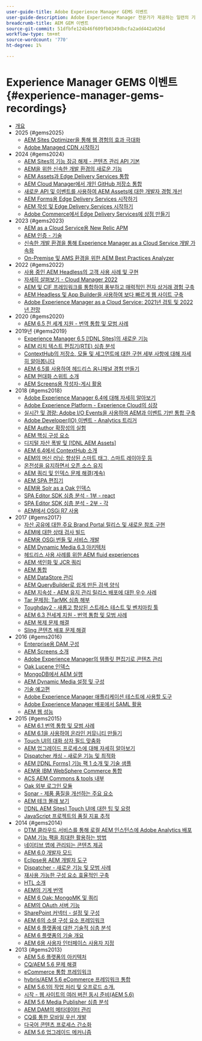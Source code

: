```yaml
---
user-guide-title: Adobe Experience Manager GEMS 이벤트
user-guide-description: Adobe Experience Manager 전문가가 제공하는 일련의 기술적인 분석인 AEM Gems에 대해 알아봅니다.
breadcrumb-title: AEM GEM 이벤트
source-git-commit: 51dfbfe124b46f609fb0349dbcfa2add442a026d
workflow-type: tm+mt
source-wordcount: '770'
ht-degree: 1%

---
```



# Experience Manager GEMS 이벤트 {#experience-manager-gems-recordings}

+ [개요](overview.md)
+ 2025 {#gems2025}
   + [AEM Sites Optimizer을 통해 웹 경험의 효과 극대화](gems2025/maximize-impact-with-sites-optimizer.md)
   + [Adobe Managed CDN 시작하기](gems2025/getting-started-adobe-managed-cdn.md)
+ 2024 {#gems2024}
   + [AEM Sites의 기능 잠금 해제 - 콘텐츠 관리 API 기본](gems2024/content-management-apis.md)
   + [AEM을 위한 신속한 개발 환경의 새로운 기능](gems2024/rapid-development-environment-news.md)
   + [AEM Assets과 Edge Delivery Services 통합](gems2024/edge-delivery-for-aem-assets.md)
   + [AEM Cloud Manager에서 개인 GitHub 저장소 통합](gems2024/private-github-for-aem-cloud-manager.md)
   + [새로운 API 및 이벤트를 사용하여 AEM Assets에 대한 개발자 경험 개선](gems2024/improving-dev-experience-for-aem-assets-with-new-apis-and-events.md)
   + [AEM Forms용 Edge Delivery Services 시작하기](gems2024/edge-delivery-for-aem-forms.md)
   + [AEM 작성 및 Edge Delivery Services 시작하기](/help/experience-manager-gems/gems2024/aem-authoring-and-edge-delivery.md)
   + [Adobe Commerce에서 Edge Delivery Services에 상점 만들기](/help/experience-manager-gems/gems2024/storefronts-on-edge-delivery-with-adobe-commerce.md)
+ 2023 {#gems2023}
   + [AEM as a Cloud Service용 New Relic APM](gems2023/newrelic-apm-for-aem-cloud-service.md)
   + [AEM 인증 - 기술](gems2023/aem-certification-technical.md)
   + [신속한 개발 환경을 통해 Experience Manager as a Cloud Service 개발 가속화](/help/experience-manager-gems/gems2023/rapid-development-environments.md)
   + [On-Premise 및 AMS 환경을 위한 AEM Best Practices Analyzer](gems2023/aem-best-practices-analyzer.md)
+ 2022 {#gems2022}
   + [사용 중인 AEM Headless의 고객 사용 사례 및 구현](gems2022/customer-use-case-and-implementation-of-aem-headless-in-use.md)
   + [자세히 살펴보기 - Cloud Manager 2022](gems2022/looking-under-the-hood-cloud-manager-2022.md)
   + [AEM 및 CIF 프레임워크를 통합하여 풍부하고 매력적인 전자 상거래 경험 구축](gems2022/aem-and-cif-framework-integration.md)
   + [AEM Headless 및 App Builder을 사용하여 보다 빠르게 웹 사이트 구축](gems2022/build-sites-faster-with-headless-and-appbuilder.md)
   + [Adobe Experience Manager as a Cloud Service: 2021년 검토 및 2022년 전망](gems2022/aemcloudservice-2021-review-and-outlook.md)
+ 2020 {#gems2020}
   + [AEM 6.5 전 세계 지원 - 번역 통합 및 모범 사례](gems2020/aem65-readyfortheworld-translationintegration-bestpractices.md)
+ 2019년 {#gems2019}
   + [Experience Manager 6.5 [!DNL Sites]의 새로운 기능](gems2019/adobe-experience-manager-6-5-sites-whats-new.md)
   + [AEM 리치 텍스트 편집기(RTE) 심층 분석](gems2019/aem-rich-text-editor-rte-deep-dive1.md)
   + [ContextHub의 저장소, 모듈 및 세그먼트에 대한 구현 세부 사항에 대해 자세히 알아봅니다](gems2019/contexthub-deep-dive.md)
   + [AEM 6.5를 사용하여 헤드리스 옴니채널 경험 만들기](gems2019/creating-headless-omnichannel-experiences-with-aem-65.md)
   + [AEM 현대화 스위트 소개](gems2019/introducing-the-aem-modernization-suite.md)
   + [AEM Screens용 작성자-게시 활용](gems2019/leveraging-author-publish-for-aem-screens.md)
+ 2018 {#gems2018}
   + [Adobe Experience Manager 6.4에 대해 자세히 알아보기](gems2018/aem-6-4-technical-sneak-peek.md)
   + [Adobe Experience Platform - Experience Cloud의 심장](gems2018/aem-acp.md)
   + [실시간 및 경량: Adobe I/O Events을 사용하여 AEM과 이벤트 기반 통합 구축](gems2018/aem-adobe-io.md)
   + [Adobe Developer(IO) 이벤트 - Analytics 트리거](gems2018/aem-analytics-triggers.md)
   + [AEM Author 확장성의 실험](gems2018/aem-author-scalability1.md)
   + [AEM 핵심 구성 요소](gems2018/aem-core-components.md)
   + [디지털 자산 폭발 및  [!DNL AEM Assets]](gems2018/aem-digital-asset-explosion.md)
   + [AEM 6.4에서 ContextHub 소개](gems2018/aem-intro-to-contexthub.md)
   + [AEM의 머신 러닝: 향상된 스마트 태그, 스마트 레이아웃 등](gems2018/aem-machine-learning.md)
   + [온전성을 유지하면서 오픈 소스 유지](gems2018/aem-maintaining-open-source.md)
   + [AEM 쿼리 및 인덱스 문제 해결(계속)](gems2018/aem-query-and-index-troubleshooting2.md)
   + [AEM SPA 편집기](gems2018/aem-spa-editor.md)
   + [AEM용 Solr as a Oak 인덱스](gems2018/solr-as-an-oak-index-for-aem.md)
   + [SPA Editor SDK 심층 분석 - 1부 - react](gems2018/spa-editor-sdk-deep-dive-react.md)
   + [SPA Editor SDK 심층 분석 - 2부 - 각](gems2018/spa-editor-sdk-deep-dive-angular.md)
   + [AEM에서 OSGi R7 사용](gems2018/using-osgi-r7-in-aem.md)
+ 2017 {#gems2017}
   + [자산 공유에 대한 주요 Brand Portal 릴리스 및 새로운 참조 구현](gems2017/aem-brand-portal.md)
   + [AEM에 대한 상태 검사 빌드](gems2017/aem-building-health-checks-for-aem.md)
   + [AEM용 OSGi 번들 및 서비스 개발](gems2017/aem-developing-osgi-bundles-services-for-aem.md)
   + [AEM Dynamic Media 6.3 아키텍처](gems2017/aem-dynamic-media-architecture.md)
   + [헤드리스 사용 사례를 위한 AEM fluid experiences](gems2017/aem-headless-usecases.md)
   + [AEM 색인화 및 JCR 쿼리](gems2017/aem-indexing-jcr-query.md)
   + [AEM 통합](gems2017/aem-integrations.md)
   + [AEM DataStore 관리](gems2017/aem-managing-aem-datastore.md)
   + [AEM QueryBuilder로 쉽게 만든 검색 양식](gems2017/aem-search-forms-using-querybuilder.md)
   + [AEM 지속성 - AEM 유지 관리 릴리스 배포에 대한 우수 사례](gems2017/aem-sustenance-best-practices-deploying-maintenance-releases.md)
   + [Tar 문제점: TarMK 심층 해부](gems2017/aem-tarmk-deepdive.md)
   + [Toughday2 - 새롭고 향상된 스트레스 테스트 및 벤치마킹 툴](gems2017/aem-toughday2-stress-testing-benchmarking-tool.md)
   + [AEM 6.3 전세계 지원 - 번역 통합 및 모범 사례](gems2017/aem-translation-best-practices.md)
   + [AEM 복제 문제 해결](gems2017/aem-troubleshooting-aem-replication.md)
   + [Sling 콘텐츠 배포 문제 해결](gems2017/aem-troubleshooting-sling.md)
+ 2016 {#gems2016}
   + [Enterprise용 DAM 구성](gems2016/aem-configuring-dam-for-enterprise.md)
   + [AEM Screens 소개](gems2016/aem-introduction-to-aem-screens.md)
   + [Adobe Experience Manager의 템플릿 편집기로 콘텐츠 관리](gems2016/aem-managing-content-with-template-editor.md)
   + [Oak Lucene 인덱스](gems2016/aem-oak-lucene-indexes.md)
   + [MongoDB에서 AEM 실행](gems2016/aem-running-aem-on-mongodb.md)
   + [AEM Dynamic Media 설정 및 구성](gems2016/aem-setup-and-configure-aem-dynamic-media.md)
   + [기술 예고편](gems2016/aem-technical-sneak-peek.md)
   + [Adobe Experience Manager 애플리케이션 테스트에 사용할 도구](gems2016/aem-testing-tools-for-aem-apps.md)
   + [Adobe Experience Manager 배포에서 SAML 활용](gems2016/aem-utilizing-saml-in-aem-deployments.md)
   + [AEM 웹 성능](gems2016/aem-web-performance.md)
+ 2015 {#gems2015}
   + [AEM 6.1 번역 통합 및 모범 사례](gems2015/aem-6-1-translation-integration-and-best-practices.md)
   + [AEM 6.1을 사용하여 온라인 커뮤니티 만들기](gems2015/aem-creating-online-communities-with-aem-6-1.md)
   + [Touch UI의 대화 상자 필드 맞춤화](gems2015/aem-customizing-dialog-fields-in-touch-ui.md)
   + [AEM 업그레이드 프로세스에 대해 자세히 알아보기](gems2015/aem-deep-dive-into-aem-upgrade-process.md)
   + [Dispatcher 캐싱 - 새로운 기능 및 최적화](gems2015/aem-dispatcher-caching-new-features-and-optimizations.md)
   + [AEM [!DNL Forms] 기능 팩 1 소개 및 기술 샘플](gems2015/aem-forms-feature-pack-1-introduction-and-technical-samples.md)
   + [AEM용 IBM WebSphere Commerce 통합](gems2015/aem-ibm-websphere-commerce-integration-for-aem.md)
   + [ACS AEM Commons &amp; tools 내부](gems2015/aem-inside-acs-aem-commons-and-tools.md)
   + [Oak 외부 로그인 모듈](gems2015/aem-oak-external-login-module-authenticating-with-ldap-and-beyond.md)
   + [Sonar - 제품 품질을 개선하는 주요 요소](gems2015/aem-sonar-a-key-element-to-improve-product-quality.md)
   + [AEM 테크 몰래 보기](gems2015/aem-tech-sneak-peek.md)
   + [ [!DNL AEM Sites] Touch UI에 대한 팁 및 요령](gems2015/aem-tips-and-tricks-for-aem-sites-touch-ui.md)
   + [JavaScript 프로젝트의 품질 지표 추적](gems2015/aem-track-quality-metrics-of-your-javascript-project.md)
+ 2014 {#gems2014}
   + [DTM 클라우드 서비스를 통해 로컬 AEM 인스턴스에 Adobe Analytics 배포](gems2014/aem-adobe-analytics-dynamic-tag-management.md)
   + [DAM 기능 팩을 최대한 활용하는 방법](gems2014/aem-dam-feature-pack.md)
   + [네이티브 앱에 관리되는 콘텐츠 제공](gems2014/aem-delivering-managed-content-to-your-native-apps.md)
   + [AEM 6.0 개발자 모드](gems2014/aem-developer-mode.md)
   + [Eclipse용 AEM 개발자 도구](gems2014/aem-developer-tools-for-eclipse.md)
   + [Dispatcher - 새로운 기능 및 모범 사례](gems2014/aem-dispatcher.md)
   + [재사용 가능한 구성 요소 효율적인 구축](gems2014/aem-efficiently-build-reusable-components.md)
   + [HTL 소개](gems2014/aem-introduction-to-htl.md)
   + [AEM의 기계 번역](gems2014/aem-machine-translation-in-aem.md)
   + [AEM 6 Oak: MongoMK 및 쿼리](gems2014/aem-oak-mongomk-and-queries.md)
   + [AEM의 OAuth 서버 기능](gems2014/aem-oauth-server-functionality-in-aem.md)
   + [SharePoint 커넥터 - 설정 및 구성](gems2014/aem-sharepoint-connector-setup-and-configuration.md)
   + [AEM 6의 소셜 구성 요소 프레임워크](gems2014/aem-social-component-framework-in-aem-6.md)
   + [AEM 6 플랫폼에 대한 기술적 심층 분석](gems2014/aem-technical-deep-dive-into-the-aem-6-platform.md)
   + [AEM 6 플랫폼의 기술 개요](gems2014/aem-technical-overview-of-the-aem-6-platform.md)
   + [AEM 6용 사용자 인터페이스 사용자 지정](gems2014/aem-user-interface-customization-for-aem6.md)
+ 2013 {#gems2013}
   + [AEM 5.6 플랫폼의 아키텍처](gems2013/aem-architecture-of-the-aem-5-6-platform.md)
   + [CQ/AEM 5.6 문제 해결](gems2013/aem-cq-aem-5-6-troubleshooting.md)
   + [eCommerce 통합 프레임워크](gems2013/aem-ecommerce-integration-framework.md)
   + [hybris/AEM 5.6 eCommerce 프레임워크 통합](gems2013/aem-hybris-ecommerce-framework-integration.md)
   + [AEM 5.6.1의 작업 처리 및 오프로드 소개.](gems2013/aem-job-handling-and-offloading.md)
   + [시작 - 웹 사이트의 여러 버전 동시 준비(AEM 5.6)](gems2013/aem-launches.md)
   + [AEM 5.6 Media Publisher 심층 분석](gems2013/aem-media-publisher-deep-dive.md)
   + [AEM DAM의 메타데이터 관리](gems2013/aem-metadata-management-in-aem-dam.md)
   + [CQ를 통한 모바일 우선 개발](gems2013/aem-mobile-first-development-with-cq-made-easy.md)
   + [다국어 콘텐츠 프로세스 간소화](gems2013/aem-streamlining-multilingual-content-process.md)
   + [AEM 5.6 업그레이드 메커니즘](gems2013/aem-upgrade-mechanisms.md)

<!--
+ [Archive] {#archive}
    + [AEM 6 Oak: MongoMK and Queries](archive/aem-oak-mongomk-and-queries.md)
    + [Search forms made easy with the AEM querybuilder](archive/aem-search-forms-using-querybuilder.md)
    + [Deep Dive on implementation details of stores, modules and segments in ContextHub](archive/contexthub-deep-dive.md)
    + [AEM Web Performance](archive/aem-web-performance.md)
    + [AEM Query and Index Troubleshooting](archive/aem-query-and-index-troubleshooting.md)
    + [User Interface Customization for AEM 6](archive/aem-user-interface-customization-for-aem6.md)
    + [Technical Sneak Peek](archive/aem-technical-sneak-peek.md)
    + [Customizing Dialog Fields in Touch UI](archive/aem-customizing-dialog-fields-in-touch-ui.md)
    + [Building Health Checks for AEM](archive/aem-building-health-checks-for-aem.md)
    + [Running AEM on MongoDB](archive/aem-running-aem-on-mongodb.md)
    + [AEM 5.6 Media Publisher Deep Dive ](archive/aem-media-publisher-deep-dive.md)
    + [AEM Fluid Experiences for headless usecases](archive/aem-headless-usecases.md)
    + [The Digital Asset Explosion & AEM Assets](archive/aem-digital-asset-explosion.md)
    + [Introduction of Job Handling and Offloading in AEM 5.6.1. ](archive/aem-job-handling-and-offloading.md)
    + [Technical Overview of the AEM 6 Platform](archive/aem-technical-overview-of-the-aem-6-platform.md)
    + [Launches: concurrent preparation of multiple versions of a website (AEM 5.6) ](archive/aem-launches.md)
    + [Efficiently Build Reusable Components](archive/aem-efficiently-build-reusable-components.md)
    + [AEM Integrations - a solid foundation goes a long way](archive/aem-integrations.md)
    + [Dispatcher - New features and best practices](archive/aem-dispatcher.md)
    + [Adobe Experience Manager 6.5 Sites - What's New](archive/adobe-experience-manager-6-5-sites-whats-new.md)
    + [Oak's External Login Module - Authenticating with LDAP and Beyond](archive/aem-oak-external-login-module-authenticating-with-ldap-and-beyond.md)
    + [Troubleshooting AEM Replication](archive/aem-troubleshooting-aem-replication.md)
    + [Metadata Management in AEM DAM](archive/aem-metadata-management-in-aem-dam.md)
    + [AEM 6.5 Ready for the World - Translation Integration & Best Practices](archive/aem65-readyfortheworld-translationintegration-bestpractices.md)
    + [hybris/AEM 5.6 eCommerce framework integration](archive/aem-hybris-ecommerce-framework-integration.md)
    + [How to deploy Adobe Analytics on a local AEM instance by using the Dynamic Tag Management cloud service](archive/aem-adobe-analytics-dynamic-tag-management.md)
    + [eCommerce Integration Framework ](archive/aem-ecommerce-integration-framework.md)
    + [Real-time and lightweight: build event-driven integrations with AEM using Adobe I/O Events](archive/aem-adobe-io.md)
    + [AEM Tech Sneak Peek](archive/aem-tech-sneak-peek.md)
    + [AEM Rich Text Editor (RTE) Deep Dive](archive/aem-rich-text-editor-rte-deep-dive1.md)
    + [Deep dive into AEM upgrade process](archive/aem-deep-dive-into-aem-upgrade-process.md)
    + [AEM SPA Editor](archive/aem-spa-editor.md)
    + [MSM and Translation: Best Practices ](archive/aem-msm-and-translation-best-practices.md)
    + [AEM Indexing and JCR Query](archive/aem-indexing-jcr-query.md)
    + [IBM WebSphere Commerce Integration for AEM](archive/aem-ibm-websphere-commerce-integration-for-aem.md)
    + [Setup and Configure AEM Dynamic Media](archive/aem-setup-and-configure-aem-dynamic-media.md)
    + [Leveraging author-publish for AEM Screens](archive/leveraging-author-publish-for-aem-screens.md)
    + [Experiments in AEM Author Scalability](archive/aem-author-scalability1.md)
    + [Introduction to AEM Screens](archive/aem-introduction-to-aem-screens.md)
    + [Creating Headless Omnichannel Experiences with AEM 6.5](archive/creating-headless-omnichannel-experiences-with-aem-65.md)
    + [Developing OSGi Bundles and Services for AEM](archive/aem-developing-osgi-bundles-services-for-aem.md)
    + [Technical Deep Dive into the AEM 6 Platform](archive/aem-technical-deep-dive-into-the-aem-6-platform.md)
    + [Adobe Experience Platform - The Heart of Experience Cloud](archive/aem-acp.md)
    + [Social Component Framework in AEM 6](archive/aem-social-component-framework-in-aem-6.md)
    + [Mobile-First Development with CQ Made Easy](archive/aem-mobile-first-development-with-cq-made-easy.md)
    + [AEM Core Components](archive/aem-core-components.md)
    + [AEM SPA Editor](archive/jcr-aem-spa-editor.md)
    + [Major Brand Portal Release and new reference implementation for Asset Share](archive/aem-brand-portal.md)
    + [Utilizing SAML in Adobe Experience Manager deployments](archive/aem-utilizing-saml-in-aem-deployments.md)
    + [AEM 6.0 Developer Mode](archive/aem-developer-mode.md)
    + [AEM [!DNL Forms] Feature Pack 1 introduction and technical samples](archive/aem-forms-feature-pack-1-introduction-and-technical-samples.md)
    + [CQ/AEM 5.6 Troubleshooting](archive/aem-cq-aem-5-6-troubleshooting.md)
    + [AEM Dynamic Media 6.3 Architecture](archive/aem-dynamic-media-architecture.md)
    + [Inside ACS AEM Commons & Tools](archive/aem-inside-acs-aem-commons-and-tools.md)
    + [Creating online Communities with AEM 6.1](archive/aem-creating-online-communities-with-aem-6-1.md)
    + [OAuth Server functionality in AEM - Embrace Federation and unleash your REST APIs!](archive/aem-oauth-server-functionality-in-aem.md)
    + [Into the tar pit: a TarMK deep dive](archive/aem-tarmk-deepdive.md)
    + [Oak Lucene Indexes](archive/aem-oak-lucene-indexes.md)
    + [AEM Developer Tools for Eclipse](archive/aem-developer-tools-for-eclipse.md)
    + [Solr as an Oak index for AEM](archive/solr-as-an-oak-index-for-aem1.md)
    + [Toughday2 - A new and improved stress testing and benchmarking tool](archive/aem-toughday2-stress-testing-benchmarking-tool.md)
    + [Introduction to ContextHub in AEM 6.4](archive/aem-intro-to-contexthub.md)
    + [Configuring the DAM for Enterprise](archive/aem-configuring-dam-for-enterprise.md)
    + [Managing AEM DataStore](archive/aem-managing-aem-datastore.md)
    + [AEM Sustenance - Best Practices for deploying AEM Maintenance Releases](archive/aem-sustenance-best-practices-deploying-maintenance-releases.md)
    + [Maintaining Open Source While Maintaining Your Sanity](archive/aem-maintaining-open-source.md)
    + [SPA Editor SDK Deep Dive - Part 1 - React ](archive/spa-editor-sdk-deep-dive-react.md)
    + [Tools to use for testing Adobe Experience Manager applications](archive/aem-testing-tools-for-aem-apps.md)
    + [Machine Learning in AEM: Enhanced Smart Tags, Smart Layout and more](archive/aem-machine-learning.md)
    + [Tips and tricks for AEM Sites Touch UI](archive/aem-tips-and-tricks-for-aem-sites-touch-ui.md)
    + [Dispatcher Caching - New Features and Optimizations](archive/aem-dispatcher-caching-new-features-and-optimizations.md)
    + [How to get the most out of your DAM Feature Pack](archive/aem-dam-feature-pack.md)
    + [Troubleshooting Sling Content Distribution](archive/aem-troubleshooting-sling.md)
    + [Introduction to HTL](archive/aem-introduction-to-htl.md)
    + [Delivering Managed Content to your Native Apps](archive/aem-delivering-managed-content-to-your-native-apps.md)
    + [SharePoint Connector - Setup and Configuration](archive/aem-sharepoint-connector-setup-and-configuration.md)
    + [AEM 6.1 Translation Integration & Best Practices](archive/aem-6-1-translation-integration-and-best-practices.md)
    + [Managing your content with the template editor of Adobe Experience Manager](archive/aem-managing-content-with-template-editor.md)
    + [SPA Editor SDK Deep Dive - Part 2 - Angular](archive/spa-editor-sdk-deep-dive-angular.md)
    + [Sonar - A key element to improve product quality](archive/aem-sonar-a-key-element-to-improve-product-quality.md)
    + [AEM 6.3 Ready for the World - Translation Integration & Best Practices](archive/aem-translation-best-practices.md)
    + [AEM 5.6 upgrade mechanisms ](archive/aem-upgrade-mechanisms.md)
    + [Track quality metrics of your Javascript project](archive/aem-track-quality-metrics-of-your-javascript-project.md)
    + [Streamlining multilingual content process](archive/aem-streamlining-multilingual-content-process.md)
    + [Deep Dive into Adobe Experience Manager 6.4](archive/aem-6-4-technical-sneak-peek.md)
    + [Machine Translation in AEM](archive/aem-machine-translation-in-aem.md)
    + [Using OSGi R7 in AEM](archive/using-osgi-r7-in-aem.md)
    + [Architecture of the AEM 5.6 Platform](archive/aem-architecture-of-the-aem-5-6-platform.md)
    + [Adobe I/O Events - Analytics Triggers](archive/aem-analytics-triggers.md)
    + [Introducing the AEM Modernization Suite](archive/introducing-the-aem-modernization-suite.md)
    + [AEM Query and Index Troubleshooting](archive/aem-query-and-index-troubleshooting2.md)
-->
